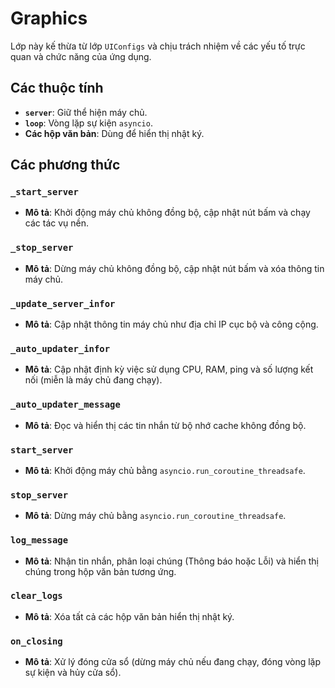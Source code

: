 # Graphics

Lớp này kế thừa từ lớp `UIConfigs` và chịu trách nhiệm về các yếu tố trực quan và chức năng của ứng dụng. 

## Các thuộc tính
- **`server`**: Giữ thể hiện máy chủ.
- **`loop`**: Vòng lặp sự kiện `asyncio`.
- **Các hộp văn bản**: Dùng để hiển thị nhật ký.

## Các phương thức

### `_start_server`
- **Mô tả**: Khởi động máy chủ không đồng bộ, cập nhật nút bấm và chạy các tác vụ nền.

### `_stop_server`
- **Mô tả**: Dừng máy chủ không đồng bộ, cập nhật nút bấm và xóa thông tin máy chủ.

### `_update_server_infor`
- **Mô tả**: Cập nhật thông tin máy chủ như địa chỉ IP cục bộ và công cộng.

### `_auto_updater_infor`
- **Mô tả**: Cập nhật định kỳ việc sử dụng CPU, RAM, ping và số lượng kết nối (miễn là máy chủ đang chạy).

### `_auto_updater_message`
- **Mô tả**: Đọc và hiển thị các tin nhắn từ bộ nhớ cache không đồng bộ.

### `start_server`
- **Mô tả**: Khởi động máy chủ bằng `asyncio.run_coroutine_threadsafe`.

### `stop_server`
- **Mô tả**: Dừng máy chủ bằng `asyncio.run_coroutine_threadsafe`.

### `log_message`
- **Mô tả**: Nhận tin nhắn, phân loại chúng (Thông báo hoặc Lỗi) và hiển thị chúng trong hộp văn bản tương ứng.

### `clear_logs`
- **Mô tả**: Xóa tất cả các hộp văn bản hiển thị nhật ký.

### `on_closing`
- **Mô tả**: Xử lý đóng cửa sổ (dừng máy chủ nếu đang chạy, đóng vòng lặp sự kiện và hủy cửa sổ).
